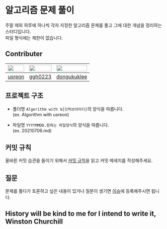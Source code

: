 

# 알고리즘 문제 풀이
주말 제외 하루에 하나씩 각자 지정한 알고리즘 문제를 풀고 그에 대한 개념을 정리하는 스터디입니다. <br>
파일 형식에는 제한이 없습니다.

 ## Contributer
 
|<img src="https://avatars.githubusercontent.com/u/79883861?v=4" width="100%">|<img src="https://avatars.githubusercontent.com/u/79002628?v=4" width="100%">|<img src="https://avatars.githubusercontent.com/u/52775482?v=4" width="100%">|
| ----| ---- | ---- |
|[usreon](https://github.com/usreon)|[ggh0223](https://github.com/ggh0223)|[dongukuklee](https://github.com/dongukuklee)


## 프로젝트 구조
* 폴더명 `Algorithm with ${깃허브아이디}`의 양식을 따릅니다. <br>
(ex. Algorithm with usreon)

* 파일명 `YYYYMMDD.원하는 파일양식`의 양식을 따릅니다. <br>
(ex. 20210706.md)

## 커밋 규칙
올바른 커밋 습관을 들이기 위해서 [커밋 규칙](https://chris.beams.io/posts/git-commit)을 읽고 커밋 메세지를 작성해주세요.

## 질문
문제를 풀다가 토론하고 싶은 내용이 있거나 질문이 생기면 [이슈](https://github.com/usreon/Do-Algorithm-Everyday/issues)에 등록해주시면 됩니다.

## History will be kind to me for I intend to write it, Winston Churchill


